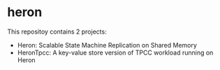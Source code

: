 # heron
This repositoy contains 2 projects:
- Heron: Scalable State Machine Replication on Shared Memory
- HeronTpcc: A key-value store version of TPCC workload running on Heron